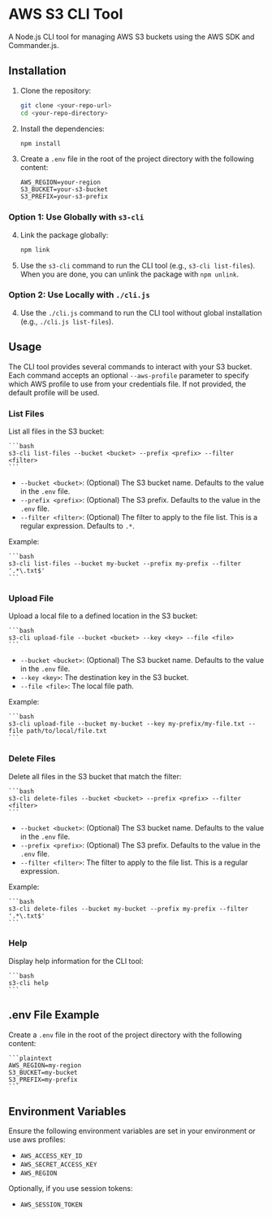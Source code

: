 # AWS S3 CLI Tool

A Node.js CLI tool for managing AWS S3 buckets using the AWS SDK and Commander.js.

## Installation

1. Clone the repository:

    ```bash
    git clone <your-repo-url>
    cd <your-repo-directory>
    ```

2. Install the dependencies:

    ```bash
    npm install
    ```
   
3. Create a `.env` file in the root of the project directory with the following content:

    ```plaintext
    AWS_REGION=your-region
    S3_BUCKET=your-s3-bucket
    S3_PREFIX=your-s3-prefix
    ```

### Option 1: Use Globally with `s3-cli`

4. Link the package globally:

    ```bash
    npm link
    ```

5. Use the `s3-cli` command to run the CLI tool (e.g., `s3-cli list-files`). When you are done, you can unlink the package with `npm unlink`.

### Option 2: Use Locally with `./cli.js`

4. Use the `./cli.js` command to run the CLI tool without global installation (e.g., `./cli.js list-files`).

## Usage

The CLI tool provides several commands to interact with your S3 bucket. Each command accepts an optional `--aws-profile` parameter to specify which AWS profile to use from your credentials file. If not provided, the default profile will be used.

### List Files

List all files in the S3 bucket:

    ```bash
    s3-cli list-files --bucket <bucket> --prefix <prefix> --filter <filter>
    ```

- `--bucket <bucket>`: (Optional) The S3 bucket name. Defaults to the value in the `.env` file.
- `--prefix <prefix>`: (Optional) The S3 prefix. Defaults to the value in the `.env` file.
- `--filter <filter>`: (Optional) The filter to apply to the file list. This is a regular expression. Defaults to `.*`.

Example:

    ```bash
    s3-cli list-files --bucket my-bucket --prefix my-prefix --filter '.*\.txt$'
    ```

### Upload File

Upload a local file to a defined location in the S3 bucket:

    ```bash
    s3-cli upload-file --bucket <bucket> --key <key> --file <file>
    ```

- `--bucket <bucket>`: (Optional) The S3 bucket name. Defaults to the value in the `.env` file.
- `--key <key>`: The destination key in the S3 bucket.
- `--file <file>`: The local file path.

Example:

    ```bash
    s3-cli upload-file --bucket my-bucket --key my-prefix/my-file.txt --file path/to/local/file.txt
    ```

### Delete Files

Delete all files in the S3 bucket that match the filter:

    ```bash
    s3-cli delete-files --bucket <bucket> --prefix <prefix> --filter <filter>
    ```

- `--bucket <bucket>`: (Optional) The S3 bucket name. Defaults to the value in the `.env` file.
- `--prefix <prefix>`: (Optional) The S3 prefix. Defaults to the value in the `.env` file.
- `--filter <filter>`: The filter to apply to the file list. This is a regular expression.

Example:

    ```bash
    s3-cli delete-files --bucket my-bucket --prefix my-prefix --filter '.*\.txt$'
    ```

### Help

Display help information for the CLI tool:

    ```bash
    s3-cli help
    ```

## .env File Example

Create a `.env` file in the root of the project directory with the following content:

    ```plaintext
    AWS_REGION=my-region
    S3_BUCKET=my-bucket
    S3_PREFIX=my-prefix
    ```

## Environment Variables

Ensure the following environment variables are set in your environment or use aws profiles:

- `AWS_ACCESS_KEY_ID`
- `AWS_SECRET_ACCESS_KEY`
- `AWS_REGION`

Optionally, if you use session tokens:

- `AWS_SESSION_TOKEN`